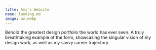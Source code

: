 ```yaml
---
title: Amy's Website
name: landing.md
image: az.webp
---
```

Behold the greatest design portfolio the world has ever seen. A truly breathtaking example of the form, showcasing the singular vision of my design work, as well as my savvy career trajectory.
